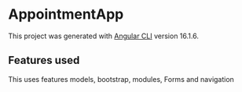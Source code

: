 # AppointmentApp

This project was generated with [Angular CLI](https://github.com/angular/angular-cli) version 16.1.6.

## Features used

This uses features models, bootstrap, modules, Forms and navigation
